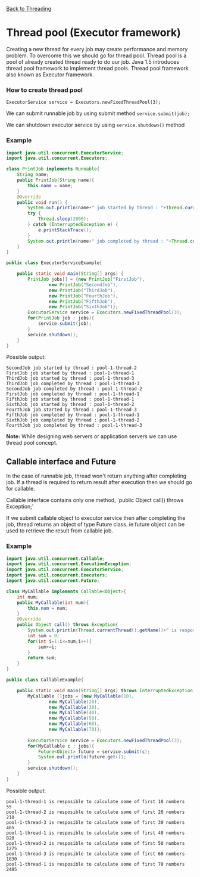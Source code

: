 [Back to Threading](../README.md)

# Thread pool (Executor framework)

Creating a new thread for every job may create performance and memory problem. To overcome this we should go for thread pool. Thread pool is a pool of already created thread ready to do our job. Java 1.5 introduces thread pool framework to implement thread pools. Thread pool framework also known as Executor framework.

### How to create thread pool

`ExecutorService service = Executors.newFixedThreadPool(3);`

We can submit runnable job by using submit method `service.submit(job);`

We can shutdown executor service by using `service.shutdown()` method

### Example

```java
import java.util.concurrent.ExecutorService;
import java.util.concurrent.Executors;

class PrintJob implements Runnable{
	String name;
	public PrintJob(String name){
		this.name = name;
	}
	@Override
	public void run() {
		System.out.println(name+" job started by thread : "+Thread.currentThread().getName());
		try {
			Thread.sleep(2000);
		} catch (InterruptedException e) {
			e.printStackTrace();
		}
		System.out.println(name+" job completed by thread : "+Thread.currentThread().getName());
	}
}

public class ExecutorServiceExample{

	public static void main(String[] args) {
		PrintJob jobs[] = {new PrintJob("FirstJob"),
				new PrintJob("SecondJob"),
				new PrintJob("ThirdJob"),
				new PrintJob("FourthJob"),
				new PrintJob("FifthJob"),
				new PrintJob("SixthJob")}; 
		ExecutorService service = Executors.newFixedThreadPool(3);
		for(PrintJob job : jobs){
			service.submit(job);
		}
		service.shutdown();
	}
}
```

Possible output:

```
SecondJob job started by thread : pool-1-thread-2
FirstJob job started by thread : pool-1-thread-1
ThirdJob job started by thread : pool-1-thread-3
ThirdJob job completed by thread : pool-1-thread-3
SecondJob job completed by thread : pool-1-thread-2
FirstJob job completed by thread : pool-1-thread-1
FifthJob job started by thread : pool-1-thread-1
SixthJob job started by thread : pool-1-thread-2
FourthJob job started by thread : pool-1-thread-3
FifthJob job completed by thread : pool-1-thread-1
SixthJob job completed by thread : pool-1-thread-2
FourthJob job completed by thread : pool-1-thread-3
```

**Note:** While designing web servers or application servers we can use thread pool concept.

## Callable interface and Future

In the case of runnable job, thread won't return anything after completing job. If a thread is required to return result after execution then we should go for callable.

Callable interface contains only one method, `public Object call() throws Exception;'

If we submit callable object to executor service then after completing the job, thread returns an object of type Future class. ie future object can be used to retrieve the result from callable job.

### Example

```java
import java.util.concurrent.Callable;
import java.util.concurrent.ExecutionException;
import java.util.concurrent.ExecutorService;
import java.util.concurrent.Executors;
import java.util.concurrent.Future;

class MyCallable implements Callable<Object>{
	int num;
	public MyCallable(int num){
		this.num = num;
	}
	@Override
	public Object call() throws Exception{
		System.out.println(Thread.currentThread().getName()+" is resposible to calculate sum of first "+num+" numbers");
		int sum = 0;
		for(int i=1;i<=num;i++){
			sum+=i;
		}
		return sum;
	}
}

public class CallableExample{

	public static void main(String[] args) throws InterruptedException, ExecutionException {
		MyCallable []jobs = {new MyCallable(10),
				new MyCallable(20),
				new MyCallable(30),
				new MyCallable(40),
				new MyCallable(50),
				new MyCallable(60),
				new MyCallable(70)};
		
		ExecutorService service = Executors.newFixedThreadPool(3);
		for(MyCallable c : jobs){
			Future<Object> future = service.submit(c);
			System.out.println(future.get());
		}
		service.shutdown();
	}
}
```

Possible output:

```
pool-1-thread-1 is resposible to calculate some of first 10 numbers
55
pool-1-thread-2 is resposible to calculate some of first 20 numbers
210
pool-1-thread-3 is resposible to calculate some of first 30 numbers
465
pool-1-thread-1 is resposible to calculate some of first 40 numbers
820
pool-1-thread-2 is resposible to calculate some of first 50 numbers
1275
pool-1-thread-3 is resposible to calculate some of first 60 numbers
1830
pool-1-thread-1 is resposible to calculate some of first 70 numbers
2485
```

